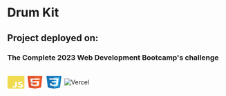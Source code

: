 <h1>Drum Kit</h1>

<h2>Project deployed on: </h2>

<h3>The Complete 2023 Web Development Bootcamp's challenge</h3>

<div style="display: inline_block"><br>
  <img align="center" alt="Js" height="30" width="40" src="https://raw.githubusercontent.com/devicons/devicon/master/icons/javascript/javascript-plain.svg">
  <img align="center" alt="HTML" height="30" width="40" src="https://raw.githubusercontent.com/devicons/devicon/master/icons/html5/html5-original.svg">
  <img align="center" alt="CSS" height="30" width="40" src="https://raw.githubusercontent.com/devicons/devicon/master/icons/css3/css3-original.svg">
   <img align="center" alt="Vercel" height="30" width="30" src="https://assets.vercel.com/image/upload/v1588805858/repositories/vercel/logo.png" />
</div>